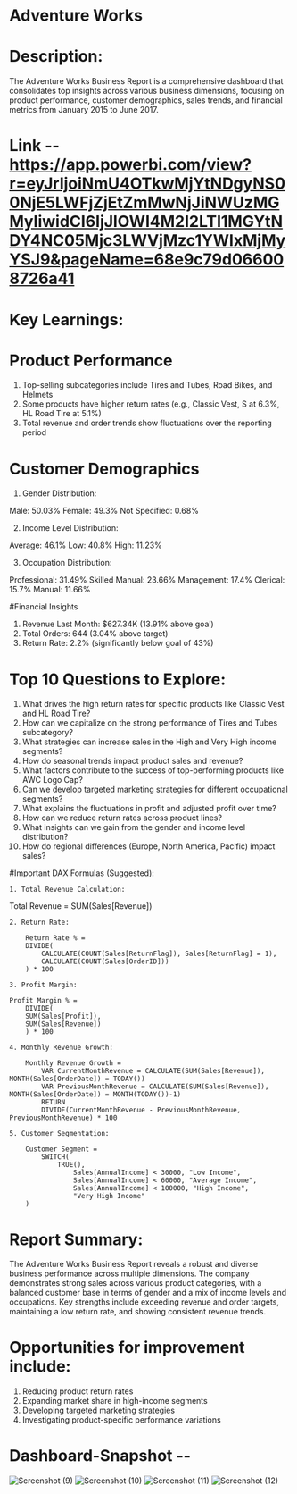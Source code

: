 # Adventure Works
# Description:
The Adventure Works Business Report is a comprehensive dashboard that consolidates top insights across various business dimensions, 
focusing on product performance, customer demographics, sales trends, and financial metrics from January 2015 to June 2017.

# Link -- https://app.powerbi.com/view?r=eyJrIjoiNmU4OTkwMjYtNDgyNS00NjE5LWFjZjEtZmMwNjJiNWUzMGMyIiwidCI6IjJlOWI4M2I2LTI1MGYtNDY4NC05Mjc3LWVjMzc1YWIxMjMyYSJ9&pageName=68e9c79d066008726a41

# Key Learnings:

# Product Performance


1. Top-selling subcategories include Tires and Tubes, Road Bikes, and Helmets
2. Some products have higher return rates (e.g., Classic Vest, S at 6.3%, HL Road Tire at 5.1%)
3. Total revenue and order trends show fluctuations over the reporting period


# Customer Demographics


1. Gender Distribution:

Male: 50.03%
Female: 49.3%
Not Specified: 0.68%


2. Income Level Distribution:

Average: 46.1%
Low: 40.8%
High: 11.23%


3. Occupation Distribution:

Professional: 31.49%
Skilled Manual: 23.66%
Management: 17.4%
Clerical: 15.7%
Manual: 11.66%

#Financial Insights

1. Revenue Last Month: $627.34K (13.91% above goal)
2. Total Orders: 644 (3.04% above target)
3. Return Rate: 2.2% (significantly below goal of 43%)

# Top 10 Questions to Explore:

1. What drives the high return rates for specific products like Classic Vest and HL Road Tire?
2. How can we capitalize on the strong performance of Tires and Tubes subcategory?
3. What strategies can increase sales in the High and Very High income segments?
4. How do seasonal trends impact product sales and revenue?
5. What factors contribute to the success of top-performing products like AWC Logo Cap?
6. Can we develop targeted marketing strategies for different occupational segments?
7. What explains the fluctuations in profit and adjusted profit over time?
8. How can we reduce return rates across product lines?
9. What insights can we gain from the gender and income level distribution?
10. How do regional differences (Europe, North America, Pacific) impact sales?

#Important DAX Formulas (Suggested):

    1. Total Revenue Calculation:

Total Revenue = SUM(Sales[Revenue])

    2. Return Rate:

        Return Rate % = 
        DIVIDE(
            CALCULATE(COUNT(Sales[ReturnFlag]), Sales[ReturnFlag] = 1),
            CALCULATE(COUNT(Sales[OrderID]))
        ) * 100

    3. Profit Margin:

    Profit Margin % = 
        DIVIDE(
        SUM(Sales[Profit]),
        SUM(Sales[Revenue])
        ) * 100

    4. Monthly Revenue Growth:

        Monthly Revenue Growth = 
            VAR CurrentMonthRevenue = CALCULATE(SUM(Sales[Revenue]), MONTH(Sales[OrderDate]) = TODAY())
            VAR PreviousMonthRevenue = CALCULATE(SUM(Sales[Revenue]), MONTH(Sales[OrderDate]) = MONTH(TODAY())-1)
            RETURN 
            DIVIDE(CurrentMonthRevenue - PreviousMonthRevenue, PreviousMonthRevenue) * 100

    5. Customer Segmentation:

        Customer Segment = 
            SWITCH(
                TRUE(),
                    Sales[AnnualIncome] < 30000, "Low Income",
                    Sales[AnnualIncome] < 60000, "Average Income",
                    Sales[AnnualIncome] < 100000, "High Income",
                    "Very High Income"
        )


# Report Summary:
The Adventure Works Business Report reveals a robust and diverse business performance across multiple dimensions. 
The company demonstrates strong sales across various product categories, with a balanced customer base in terms of gender and a mix of income levels and occupations. 
Key strengths include exceeding revenue and order targets, maintaining a low return rate, and showing consistent revenue trends.

# Opportunities for improvement include:

1. Reducing product return rates
2. Expanding market share in high-income segments
3. Developing targeted marketing strategies
4. Investigating product-specific performance variations

# Dashboard-Snapshot --
![Screenshot (9)](https://github.com/user-attachments/assets/63c841ea-d5c7-4ed8-8280-9a5da9acb975)
![Screenshot (10)](https://github.com/user-attachments/assets/8fb410da-982c-46d6-ba2a-a99f54dc28b1)
![Screenshot (11)](https://github.com/user-attachments/assets/062419d8-8ee2-4d1e-9ca3-8e3836024903)
![Screenshot (12)](https://github.com/user-attachments/assets/9d67741e-b1c5-47a6-b10b-f41c2d0d4c0b)


